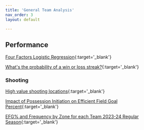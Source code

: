 ```yaml
---
title: 'General Team Analysis'
nav_order: 3
layout: default

---
```



## Performance

[Four Factors Logistic Regression](files/team_fourfactors_logistic.html){:target='_blank'}

[What's the probability of a win or loss streak?](files/P_win_streak.html){:target='_blank'}



### Shooting

[High value shooting locations](files/high_value_shooting_locations.html){:target='_blank'}

[Impact of Possession Initiation on Efficient Field Goal Percent](files/team_efg_ANOVA.html){:target='_blank'}

[EFG% and Frequency by Zone for each Team 2023-24 Regular Season](files/23.24regszn_team_profiles.html){:target='_blank'}

